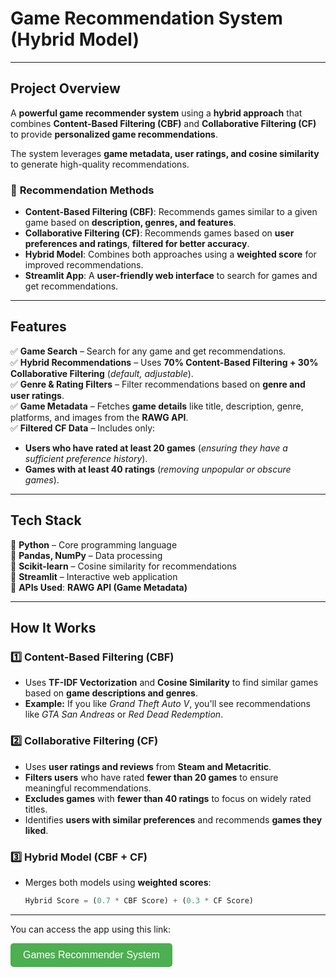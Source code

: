 # Game Recommendation System (Hybrid Model)
---

## Project Overview
A **powerful game recommender system** using a **hybrid approach** that combines **Content-Based Filtering (CBF)** and **Collaborative Filtering (CF)** to provide **personalized game recommendations**.

The system leverages **game metadata, user ratings, and cosine similarity** to generate high-quality recommendations.

### 🔹 **Recommendation Methods**
- **Content-Based Filtering (CBF)**: Recommends games similar to a given game based on **description, genres, and features**.
- **Collaborative Filtering (CF)**: Recommends games based on **user preferences and ratings**, **filtered for better accuracy**.
- **Hybrid Model**: Combines both approaches using a **weighted score** for improved recommendations.
- **Streamlit App**: A **user-friendly web interface** to search for games and get recommendations.

---

## **Features**
✅ **Game Search** – Search for any game and get recommendations.  
✅ **Hybrid Recommendations** – Uses **70% Content-Based Filtering + 30% Collaborative Filtering** (*default, adjustable*).  
✅ **Genre & Rating Filters** – Filter recommendations based on **genre and user ratings**.  
✅ **Game Metadata** – Fetches **game details** like title, description, genre, platforms, and images from the **RAWG API**.  
✅ **Filtered CF Data** – Includes only:  
   - **Users who have rated at least 20 games** (*ensuring they have a sufficient preference history*).  
   - **Games with at least 40 ratings** (*removing unpopular or obscure games*).  

---

## **Tech Stack**
🔹 **Python** – Core programming language  
🔹 **Pandas, NumPy** – Data processing  
🔹 **Scikit-learn** – Cosine similarity for recommendations  
🔹 **Streamlit** – Interactive web application  
🔹 **APIs Used**: **RAWG API (Game Metadata)**  

---

## **How It Works**
### 1️⃣ **Content-Based Filtering (CBF)**
- Uses **TF-IDF Vectorization** and **Cosine Similarity** to find similar games based on **game descriptions and genres**.  
- **Example:** If you like *Grand Theft Auto V*, you'll see recommendations like *GTA San Andreas* or *Red Dead Redemption*.

### 2️⃣ **Collaborative Filtering (CF)**
- Uses **user ratings and reviews** from **Steam and Metacritic**.
- **Filters users** who have rated **fewer than 20 games** to ensure meaningful recommendations.
- **Excludes games** with **fewer than 40 ratings** to focus on widely rated titles.
- Identifies **users with similar preferences** and recommends **games they liked**.

### 3️⃣ **Hybrid Model (CBF + CF)**
- Merges both models using **weighted scores**:
  ```python
  Hybrid Score = (0.7 * CBF Score) + (0.3 * CF Score)
---

<p>You can access the app using this link:</p>
<a href="https://your-streamlit-app-link" target="_blank">
    <button style="background-color:#4CAF50; color:white; padding:10px 20px; font-size:16px; border:none; border-radius:5px; cursor:pointer;">
        Games Recommender System
    </button>
</a>

